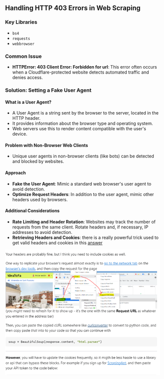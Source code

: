 ## Handling HTTP 403 Errors in Web Scraping

### Key Libraries
- `bs4`
- `requests`
- `webbrowser`

### Common Issue
- **HTTPError: 403 Client Error: Forbidden for url**: This error often occurs when a Cloudflare-protected website detects automated traffic and denies access.

### Solution: Setting a Fake User Agent

#### What is a User Agent?
- A User Agent is a string sent by the browser to the server, located in the HTTP header.
- It provides information about the browser type and operating system.
- Web servers use this to render content compatible with the user's device.

#### Problem with Non-Browser Web Clients
- Unique user agents in non-browser clients (like bots) can be detected and blocked by websites.

#### Approach
- **Fake the User Agent**: Mimic a standard web browser's user agent to avoid detection.
- **Optimize Request Headers**: In addition to the user agent, mimic other headers used by browsers.

#### Additional Considerations
- **Rate Limiting and Header Rotation**: Websites may track the number of requests from the same client. Rotate headers and, if necessary, IP addresses to avoid detection.
- **Retrieving Headers and Cookies**: there is a really powerful trick used to get valid headers and cookies in this [answer](https://stackoverflow.com/a/74187673)

![Visualization of a Cluster](https://github.com/SimBoex/WebScrapingProjects/blob/bfd63d6a34601d3c35c6f9af0f6bafeba6fed9a7/project_1/bot.png)

